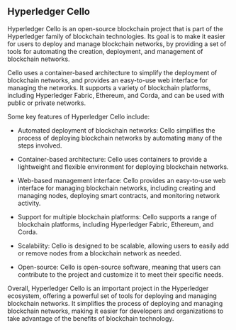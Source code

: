 
## Hyperledger Cello


Hyperledger Cello is an open-source blockchain project that is part of the Hyperledger family of blockchain technologies. Its goal is to make it easier for users to deploy and manage blockchain networks, by providing a set of tools for automating the creation, deployment, and management of blockchain networks.

Cello uses a container-based architecture to simplify the deployment of blockchain networks, and provides an easy-to-use web interface for managing the networks. It supports a variety of blockchain platforms, including Hyperledger Fabric, Ethereum, and Corda, and can be used with public or private networks.

Some key features of Hyperledger Cello include:

- Automated deployment of blockchain networks: Cello simplifies the process of deploying blockchain networks by automating many of the steps involved.

- Container-based architecture: Cello uses containers to provide a lightweight and flexible environment for deploying blockchain networks.

- Web-based management interface: Cello provides an easy-to-use web interface for managing blockchain networks, including creating and managing nodes, deploying smart contracts, and monitoring network activity.

- Support for multiple blockchain platforms: Cello supports a range of blockchain platforms, including Hyperledger Fabric, Ethereum, and Corda.

- Scalability: Cello is designed to be scalable, allowing users to easily add or remove nodes from a blockchain network as needed.

- Open-source: Cello is open-source software, meaning that users can contribute to the project and customize it to meet their specific needs.

Overall, Hyperledger Cello is an important project in the Hyperledger ecosystem, offering a powerful set of tools for deploying and managing blockchain networks. It simplifies the process of deploying and managing blockchain networks, making it easier for developers and organizations to take advantage of the benefits of blockchain technology.
